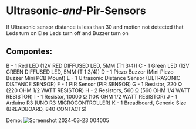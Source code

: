 # Ultrasonic-_and_-Pir-Sensors
If Ultrasonic sensor distance is less than 30 and motion not detected that Leds turn on Else Leds turn off and Buzzer turn on 
## Compontes:

B - 1 Red LED (12V RED DIFFUSED LED, 5MM (T1 3/4))
C - 1 Green LED (12V GREEN DIFFUSED LED, 5MM (T 1 3/4))
D - 1 Piezo Buzzer (Mini Piezo Buzzer Mini PCB Mount)
E - 1 Ultrasonic Distance Sensor (ULTRASONIC DISTANCE SENSOR)
F - 1 PIR Sensor (PIR SENSOR)
G - 1 Resistor, 220 Ω (220 OHM 1/2 WATT RESISTOR)
H - 2 Resistors, 560 Ω (560 OHM 1/4 WATT RESISTOR)
I - 1 Resistor, 10000 Ω (10K OHM 1/2 WATT RESISTOR)
J - 1 Arduino R3 (UNO R3 MICROCONTROLLER)
K - 1 Breadboard, Generic Size (BREADBOARD, 840 CONTACTS)

Demo:
![Screenshot 2024-03-23 004005](https://github.com/yasmeenkhaled/Ultrasonic-_and_-Pir-Sensors/assets/93330964/1287204b-85bf-4598-80c4-e59f16f45408)

